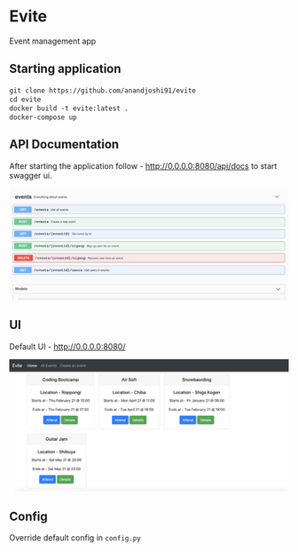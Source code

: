 # Evite

Event management app

## Starting application

```shell
git clone https://github.com/anandjoshi91/evite
cd evite
docker build -t evite:latest .
docker-compose up
```

## API Documentation

After starting the application follow - http://0.0.0.0:8080/api/docs to start swagger ui.

![Swagger UI](./docs/api-docs.png)

## UI

Default UI - http://0.0.0.0:8080/

![All events](./docs/all-events.png)
## Config

Override default config in `config.py`
